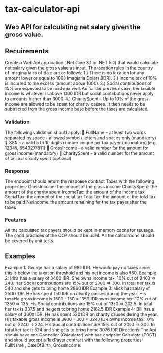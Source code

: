 # tax-calculator-api
## Web API for calculating net salary given the gross value. 

## Requirements
Create a Web Api application (.Net Core 3.1 or .NET 5.0) that would calculate net salary given the gross value as input. The taxation rules in the country of Imaginaria as of date are as follows:
1.)	There is no taxation for any amount lower or equal to 1000 Imagiaria Dolars (IDR).
2.)	Income tax of 10% is incurred to the excess (amount above 1000).
3.)	Social contributions of 15% are expected to be made as well. As for the previous case, the taxable income is whatever is above 1000 IDR but social contributions never apply to amounts higher than 3000.
4.)	CharitySpent – Up to 10% of the gross income are allowed to be spent for charity causes. It then needs to be subtracted from the gross income base before the taxes are calculated.

### Validation
The following validation should apply:
	FullName – at least two words separated by space – allowed symbols letters and spaces only (mandatory)
	SSN – a valid 5 to 10 digits number unique per tax payer (mandatory) (e.g. 12345, 6543297811)
	GrossIncome – a valid number for the amount for gross income (mandatory)
	CharitySpent - a valid number for the amount of annual charity spent (optional)

### Response
The endpoint should return the response contract Taxes with the following properties:
GrossIncome: the amount of the gross income
CharitySpent: the amount of the charity spent
IncomeTax: the amount of the income tax
SocialTax: the amount of the social tax
TotalTax: the amount of the total tax to be paid 
NetIncome: the amount remaining for the tax payer after the taxes

### Features
All the calculated tax payers should be kept in-memory cache for reusage.
The good practices of the OOP should be used.
All the calculations should be covered by unit tests.

## Examples
Example 1: George has a salary of 980 IDR. He would pay no taxes since this is below the taxation threshold and his net income is also 980.
Example 2: Irina has a salary of 3400 IDR. She owns income tax: 10% out of 2400 => 240. Her Social contributions are 15% out of 2000 => 300. In total her tax is 540 and she gets to bring home 2860 IDR
Example 3: Mick has salary of 2500 IDR. He has spent 150 IDR on charity causes during the year. His taxable gross income is 1500 – 150 = 1350 IDR owns income tax: 10% out of 1350 => 135. His Social contributions are 15% out of 1350 => 202.5. In total her tax is 337.5 and he gets to bring home 2162.5 IDR
Example 4: Bill has a salary of 3600 IDR. He has spent 520 IDR on charity causes during the year. His taxable gross income is 3600 – 360 = 3240 IDR owns income tax: 10% out of 2240 => 224. His Social contributions are 15% out of 2000 => 300. In total her tax is 524 and she gets to bring home 3076 IDR
Directions
The Api should have one Controller (Calculator) with one endpoint Calculate (POST) and should accept a TaxPayer contract with the following properties FullName , DateOfBirth, GrossIncome. 
